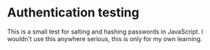 # Authentication testing

This is a small test for salting and hashing passwords in JavaScript.
I wouldn't use this anywhere serious, this is only for my own learning.
